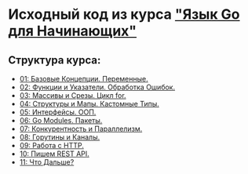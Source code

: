 # Исходный код из курса <a href="https://medium.com/@zhashkevych/%D1%8F%D0%B7%D1%8B%D0%BA-go-%D0%B4%D0%BB%D1%8F-%D0%BD%D0%B0%D1%87%D0%B8%D0%BD%D0%B0%D1%8E%D1%89%D0%B8%D1%85-00-%D0%BF%D0%BE%D1%87%D0%B5%D0%BC%D1%83-go-9c7483b851a9">"Язык Go для Начинающих"</a>

## Структура курса:
*  <a href="https://medium.com/@zhashkevych/%D1%8F%D0%B7%D1%8B%D0%BA-go-%D0%B4%D0%BB%D1%8F-%D0%BD%D0%B0%D1%87%D0%B8%D0%BD%D0%B0%D1%8E%D1%89%D0%B8%D1%85-01-%D0%B1%D0%B0%D0%B7%D0%BE%D0%B2%D1%8B%D0%B5-%D0%BA%D0%BE%D0%BD%D1%86%D0%B5%D0%BF%D1%86%D0%B8%D0%B8-%D0%BF%D0%B5%D1%80%D0%B5%D0%BC%D0%B5%D0%BD%D0%BD%D1%8B%D0%B5-5218249811aa">01: Базовые Концепции. Переменные.</a>
*  <a href="https://medium.com/@zhashkevych/%D1%8F%D0%B7%D1%8B%D0%BA-go-%D0%B4%D0%BB%D1%8F-%D0%BD%D0%B0%D1%87%D0%B8%D0%BD%D0%B0%D1%8E%D1%89%D0%B8%D1%85-02-%D1%84%D1%83%D0%BD%D0%BA%D1%86%D0%B8%D0%B8-%D0%B8-%D1%83%D0%BA%D0%B0%D0%B7%D0%B0%D1%82%D0%B5%D0%BB%D0%B8-%D0%BE%D0%B1%D1%80%D0%B0%D0%B1%D0%BE%D1%82%D0%BA%D0%B0-%D0%BE%D1%88%D0%B8%D0%B1%D0%BE%D0%BA-5e289900bbed">02: Функции и Указатели. Обработка Ошибок.</a>
*  <a href="https://medium.com/@zhashkevych/%D1%8F%D0%B7%D1%8B%D0%BA-go-%D0%B4%D0%BB%D1%8F-%D0%BD%D0%B0%D1%87%D0%B8%D0%BD%D0%B0%D1%8E%D1%89%D0%B8%D1%85-03-%D0%BC%D0%B0%D1%81%D1%81%D0%B8%D0%B2%D1%8B-%D0%B8-%D1%81%D1%80%D0%B5%D0%B7%D1%8B-%D1%86%D0%B8%D0%BA%D0%BB-for-5cecb10eef0e">03: Массивы и Срезы. Цикл for.</a>
*  <a href="https://medium.com/@zhashkevych/%D1%8F%D0%B7%D1%8B%D0%BA-go-%D0%B4%D0%BB%D1%8F-%D0%BD%D0%B0%D1%87%D0%B8%D0%BD%D0%B0%D1%8E%D1%89%D0%B8%D1%85-04-%D1%81%D1%82%D1%80%D1%83%D0%BA%D1%82%D1%83%D1%80%D1%8B-%D0%B8-%D0%BC%D0%B0%D0%BF%D1%8B-%D0%BA%D0%B0%D1%81%D1%82%D0%BE%D0%BC%D0%BD%D1%8B%D0%B5-%D1%82%D0%B8%D0%BF%D1%8B-39e981375359">04: Структуры и Мапы. Кастомные Типы.</a>
*  <a href="https://medium.com/@zhashkevych/%D1%8F%D0%B7%D1%8B%D0%BA-go-%D0%B4%D0%BB%D1%8F-%D0%BD%D0%B0%D1%87%D0%B8%D0%BD%D0%B0%D1%8E%D1%89%D0%B8%D1%85-05-%D0%B8%D0%BD%D1%82%D0%B5%D1%80%D1%84%D0%B5%D0%B9%D1%81%D1%8B-%D0%BE%D0%BE%D0%BF-531a91d654d7">05: Интерфейсы. ООП.</a>
*  <a href="https://medium.com/@zhashkevych/%D1%8F%D0%B7%D1%8B%D0%BA-go-%D0%B4%D0%BB%D1%8F-%D0%BD%D0%B0%D1%87%D0%B8%D0%BD%D0%B0%D1%8E%D1%89%D0%B8%D1%85-06-go-modules-%D0%BF%D0%B0%D0%BA%D0%B5%D1%82%D1%8B-8ee55ca0f134">06: Go Modules. Пакеты.</a>
*  <a href="https://medium.com/@zhashkevych/%D1%8F%D0%B7%D1%8B%D0%BA-go-%D0%B4%D0%BB%D1%8F-%D0%BD%D0%B0%D1%87%D0%B8%D0%BD%D0%B0%D1%8E%D1%89%D0%B8%D1%85-07-%D0%BA%D0%BE%D0%BD%D0%BA%D1%83%D1%80%D0%B5%D0%BD%D1%82%D0%BD%D0%BE%D1%81%D1%82%D1%8C-%D0%B8-%D0%BF%D0%B0%D1%80%D0%B0%D0%BB%D0%BB%D0%B5%D0%BB%D0%B8%D0%B7%D0%BC-42fec3300c6c">07: Конкурентность и Параллелизм.</a>
*  <a href="https://medium.com/@zhashkevych/%D1%8F%D0%B7%D1%8B%D0%BA-go-%D0%B4%D0%BB%D1%8F-%D0%BD%D0%B0%D1%87%D0%B8%D0%BD%D0%B0%D1%8E%D1%89%D0%B8%D1%85-08-%D0%B3%D0%BE%D1%80%D1%83%D1%82%D0%B8%D0%BD%D1%8B-%D0%B8-%D0%BA%D0%B0%D0%BD%D0%B0%D0%BB%D1%8B-b9e534dbc789">08: Горутины и Каналы.</a>
*  <a href="https://medium.com/@zhashkevych/%D1%8F%D0%B7%D1%8B%D0%BA-go-%D0%B4%D0%BB%D1%8F-%D0%BD%D0%B0%D1%87%D0%B8%D0%BD%D0%B0%D1%8E%D1%89%D0%B8%D1%85-09-%D1%80%D0%B0%D0%B1%D0%BE%D1%82%D0%B0-%D1%81-http-5a60bf8033a6">09: Работа с HTTP.</a>
*  <a href="https://medium.com/@zhashkevych/%D1%8F%D0%B7%D1%8B%D0%BA-go-%D0%B4%D0%BB%D1%8F-%D0%BD%D0%B0%D1%87%D0%B8%D0%BD%D0%B0%D1%8E%D1%89%D0%B8%D1%85-10-%D0%BF%D0%B8%D1%88%D0%B5%D0%BC-rest-api-50a5c6b516e9">10: Пишем REST API.</a>
*  <a href="https://medium.com/@zhashkevych/%D1%8F%D0%B7%D1%8B%D0%BA-go-%D0%B4%D0%BB%D1%8F-%D0%BD%D0%B0%D1%87%D0%B8%D0%BD%D0%B0%D1%8E%D1%89%D0%B8%D1%85-11-%D1%87%D1%82%D0%BE-%D0%B4%D0%B0%D0%BB%D1%8C%D1%88%D0%B5-d2883e3a29c1">11: Что Дальше?</a>